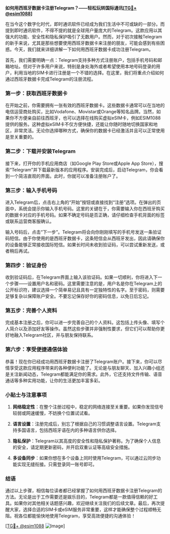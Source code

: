 **如何用西班牙数据卡注册Telegram？——轻松玩转国际通讯[[TG💪+ @esim1088](https://t.me/s/esim1088)]**

在当今这个数字化时代，即时通讯软件已经成为我们生活中不可或缺的一部分。而提到即时通讯软件，不得不提的就是全球用户量庞大的Telegram。这款应用以其强大的功能、安全性和隐私保护吸引了无数用户。然而，对于初次接触Telegram的新手来说，尤其是那些想要使用西班牙数据卡来注册的朋友，可能会感到有些困惑。今天，我们就来详细讲解一下如何用西班牙数据卡成功注册Telegram。

首先，我们需要明确一点：Telegram支持多种方式注册账户，包括手机号码和邮箱地址。但对于许多用户来说，特别是身处海外或者希望使用本地号码登录的用户，利用当地的SIM卡进行注册是一个不错的选择。在这里，我们将重点介绍如何通过西班牙数据卡完成Telegram的注册流程。

### **第一步：获取西班牙数据卡**

在开始之前，你需要拥有一张有效的西班牙数据卡。这些数据卡通常可以在当地的电信运营商处购买，比如Vodafone、Movistar或Orange等知名品牌。当然，如果你不方便亲自前往西班牙，也可以选择在线购买虚拟eSIM卡，例如ESIM1088提供的服务。这种虚拟eSIM卡不仅方便快捷，还能让你随时随地切换国家和地区，非常灵活。无论你选择哪种方式，确保你的数据卡已经激活并且可以正常使用是至关重要的。

### **第二步：下载并安装Telegram**

接下来，打开你的手机应用商店（如Google Play Store或Apple App Store），搜索“Telegram”并下载最新版本的应用程序。安装完成后，启动Telegram，你会看到一个简洁直观的界面。此时，你就可以准备注册账户了。

### **第三步：输入手机号码**

进入Telegram后，点击右上角的“开始”按钮或直接找到“注册”选项。在弹出的页面中，系统会提示你输入手机号码。这里的关键在于，你需要输入你在西班牙购买的数据卡对应的手机号码。如果不确定号码是否正确，请仔细检查手机背面的标签或联系运营商客服确认。

输入号码后，点击“下一步”。Telegram将会向你刚刚填写的手机号发送一条验证码短信。由于你使用的是西班牙数据卡，这条短信会从西班牙发出，因此请确保你的设备能够正常接收国际短信。如果长时间未收到验证码，可以尝试重新发送，或者稍后再试。

### **第四步：验证身份**

收到验证码后，在Telegram界面上输入该验证码。如果一切顺利，你将进入下一个步骤——设置用户名和密码。这里需要注意的是，用户名是你在Telegram上的公开标识符，建议选择一个简单易记且具有一定独特性的名字。至于密码，则需要足够复杂以保障账户安全。不要忘记保存好你的密码信息，以免日后忘记。

### **第五步：完善个人资料**

完成基本注册之后，你可以进一步完善自己的个人资料。这包括上传头像、填写个人简介以及添加好友等操作。虽然这些步骤并非强制性要求，但它们可以帮助你更好地融入Telegram社区，并与朋友保持联系。

### **第六步：享受便捷通信体验**

恭喜！现在你已经成功用西班牙数据卡注册了Telegram账户。接下来，你可以尽情享受这款应用程序带来的各种便利功能了。无论是与朋友聊天、加入兴趣小组还是关注新闻动态，Telegram都能满足你的需求。此外，它还支持文件传输、语音通话等多种实用功能，让你的生活更加丰富多彩。

### **小贴士与注意事项**

1. **网络稳定性**：在整个注册过程中，稳定的网络连接至关重要。如果你发现信号较弱或网速缓慢，不妨换个位置试试看。
   
2. **语言设置**：注册完成后，别忘了根据自己的习惯调整语言设置。Telegram支持多国语言，包括西班牙语在内的多种语言供你选择。

3. **隐私保护**：Telegram以其高度的安全性和隐私保护著称。为了确保个人信息的安全，请定期更新密码，并开启双重认证等高级安全措施。

4. **多设备同步**：如果你想在多个设备上同时使用Telegram，可以通过云同步功能实现无缝衔接。只需登录同一账号即可。

### **结语**

通过以上步骤，相信每位读者都已经掌握了如何用西班牙数据卡注册Telegram的方法。无论是出于工作需要还是娱乐目的，Telegram都是一款值得信赖的好工具。如果你对其他相关话题感兴趣，欢迎继续关注我们的后续文章。最后，再次提醒大家，选择合适的SIM卡或eSIM服务非常重要，这样才能确保整个过程顺畅无阻。祝各位都能愉快地使用Telegram，享受高效便捷的沟通体验！

[[TG💪+ @esim1088](https://t.me/s/esim1088) ![Image](https://i.postimg.cc/4NQfJmqS/Snipaste-2025-05-13-00-14-12.png)]